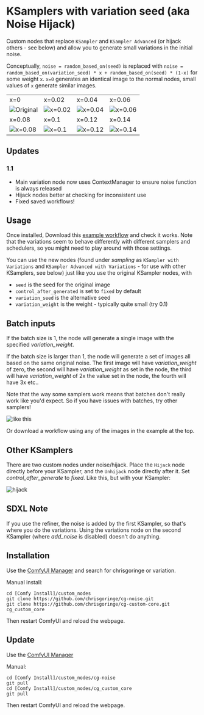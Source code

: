 # KSamplers with variation seed (aka Noise Hijack)


Custom nodes that replace `KSampler` and `KSampler Advanced` (or hijack others - see below) and allow you to generate small variations in the initial noise.

Conceptually, `noise = random_based_on(seed)` is replaced with `noise = random_based_on(variation_seed) * x + random_based_on(seed) * (1-x)` for some weight `x`. `x=0` generates an identical image to the normal nodes, small values of `x` generate similar images.

|||||
|-|-|-|-|
|x=0|x=0.02|x=0.04|x=0.06|
|![Original](docs/variation_00.png)|![x=0.02](docs/variation_02.png)|![x=0.04](docs/variation_04.png)|![x=0.06](docs/variation_06.png)|
|x=0.08|x=0.1|x=0.12|x=0.14|
|![x=0.08](docs/variation_08.png)|![x=0.1](docs/variation_10.png)|![x=0.12](docs/variation_12.png)|![x=0.14](docs/variation_14.png)|

## Updates

### 1.1 

- Main variation node now uses ContextManager to ensure noise function is always released
- Hijack nodes better at checking for inconsistent use
- Fixed saved workflows!

## Usage

Once installed,  Download this [example workflow](docs/workflow.json) and check it works. Note that the variations seem to behave differently with different samplers and schedulers, so you might need to play around with those settings. 

You can use the new nodes (found under *sampling* as `KSampler with Variations` and `KSampler Advanced with Variations` - for use with other KSamplers, see below) just like you use the original KSampler nodes, with

- `seed` is the seed for the original image
- `control_after_generated` is set to `fixed` by default
- `variation_seed` is the alternative seed
- `variation_weight` is the weight - typically quite small (try 0.1)

## Batch inputs

If the batch size is 1, the node will generate a single image with the specified *variation_weight*. 

If the batch size is larger than 1, the node will generate a set of images all based on the same
original noise. The first image will have *variation_weight* of zero, the second will have *variation_weight* as set in the node, the third will have *variation_weight* of 2x the value set in the node, the fourth will have 3x etc..

Note that the way some samplers work means that batches don't really work like you'd expect. So if you have issues with batches, try other samplers! 

![like this](docs/batch.png)

Or download a workflow using any of the images in the example at the top.

## Other KSamplers

There are two custom nodes under noise/hijack. Place the `Hijack` node directly before your KSampler, and the `Unhijack` node directly after it. Set *control_after_generate* to *fixed*. Like this, but with your KSampler:

![hijack](docs/hijack.png)

## SDXL Note

If you use the refiner, the noise is added by the first KSampler, so that's where you do the variations. Using the variations node on the second KSampler (where *add_noise* is disabled) doesn't do anything.



## Installation

Use the [ComfyUI Manager](https://github.com/ltdrdata/ComfyUI-Manager) and search for chrisgoringe or variation.

Manual install:
```
cd [Comfy Install]/custom_nodes
git clone https://github.com/chrisgoringe/cg-noise.git
git clone https://github.com/chrisgoringe/cg-custom-core.git cg_custom_core
```
Then restart ComfyUI and reload the webpage.

## Update

Use the [ComfyUI Manager](https://github.com/ltdrdata/ComfyUI-Manager)

Manual:
```
cd [Comfy Install]/custom_nodes/cg-noise
git pull
cd [Comfy Install]/custom_nodes/cg_custom_core
git pull
```
Then restart ComfyUI and reload the webpage.
